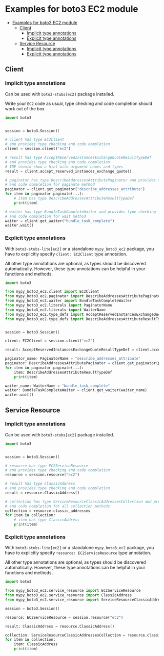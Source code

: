 <a id="examples-for-boto3-ec2-module"></a>

# Examples for boto3 EC2 module

- [Examples for boto3 EC2 module](#examples-for-boto3-ec2-module)
  - [Client](#client)
    - [Implicit type annotations](#implicit-type-annotations)
    - [Explicit type annotations](#explicit-type-annotations)
  - [Service Resource](#service-resource)
    - [Implicit type annotations](#implicit-type-annotations)
    - [Explicit type annotations](#explicit-type-annotations)

<a id="client"></a>

## Client

<a id="implicit-type-annotations"></a>

### Implicit type annotations

Can be used with `boto3-stubs[ec2]` package installed.

Write your `EC2` code as usual, type checking and code completion should work
out of the box.

```python
import boto3


session = boto3.Session()

# client has type EC2Client
# and provides type checking and code completion
client = session.client("ec2")

# result has type AcceptReservedInstancesExchangeQuoteResultTypeDef
# and provides type checking and code completion
# IDE should show a hint with argument names and types
result = client.accept_reserved_instances_exchange_quote()

# paginator has type DescribeAddressesAttributePaginator and provides type checking
# and code completion for paginate method
paginator = client.get_paginator("describe_addresses_attribute")
for item in paginator.paginate(...):
    # item has type DescribeAddressesAttributeResultTypeDef
    print(item)

# waiter has type BundleTaskCompleteWaiter and provides type checking
# and code completion for wait method
waiter = client.get_waiter("bundle_task_complete")
waiter.wait()
```

<a id="explicit-type-annotations"></a>

### Explicit type annotations

With `boto3-stubs-lite[ec2]` or a standalone `mypy_boto3_ec2` package, you have
to explicitly specify `client: EC2Client` type annotation.

All other type annotations are optional, as types should be discovered
automatically. However, these type annotations can be helpful in your functions
and methods.

```python
import boto3

from mypy_boto3_ec2.client import EC2Client
from mypy_boto3_ec2.paginator import DescribeAddressesAttributePaginator
from mypy_boto3_ec2.waiter import BundleTaskCompleteWaiter
from mypy_boto3_ec2.literals import PaginatorName
from mypy_boto3_ec2.literals import WaiterName
from mypy_boto3_ec2.type_defs import AcceptReservedInstancesExchangeQuoteResultTypeDef
from mypy_boto3_ec2.type_defs import DescribeAddressesAttributeResultTypeDef


session = boto3.Session()

client: EC2Client = session.client("ec2")

result: AcceptReservedInstancesExchangeQuoteResultTypeDef = client.accept_reserved_instances_exchange_quote()

paginator_name: PaginatorName = "describe_addresses_attribute"
paginator: DescribeAddressesAttributePaginator = client.get_paginator(paginator_name)
for item in paginator.paginate(...):
    item: DescribeAddressesAttributeResultTypeDef
    print(item)

waiter_name: WaiterName = "bundle_task_complete"
waiter: BundleTaskCompleteWaiter = client.get_waiter(waiter_name)
waiter.wait()
```

<a id="service-resource"></a>

## Service Resource

<a id="implicit-type-annotations"></a>

### Implicit type annotations

Can be used with `boto3-stubs[ec2]` package installed.

```python
import boto3


session = boto3.Session()

# resource has type EC2ServiceResource
# and provides type checking and code completion
resource = session.resource("ec2")

# result has type ClassicAddress
# and provides type checking and code completion
result = resource.ClassicAddress()

# collection has type ServiceResourceClassicAddressesCollection and provides type checking
# and code completion for all collection methods
collection = resource.classic_addresses
for item in collection:
    # item has type ClassicAddress
    print(item)
```

<a id="explicit-type-annotations"></a>

### Explicit type annotations

With `boto3-stubs-lite[ec2]` or a standalone `mypy_boto3_ec2` package, you have
to explicitly specify `resource: EC2ServiceResource` type annotation.

All other type annotations are optional, as types should be discovered
automatically. However, these type annotations can be helpful in your functions
and methods.

```python
import boto3

from mypy_boto3_ec2.service_resource import EC2ServiceResource
from mypy_boto3_ec2.service_resource import ClassicAddress
from mypy_boto3_ec2.service_resource import ServiceResourceClassicAddressesCollection, ClassicAddress

session = boto3.Session()

resource: EC2ServiceResource = session.resource("ec2")

result: ClassicAddress = resource.ClassicAddress()

collection: ServiceResourceClassicAddressesCollection = resource.classic_addresses
for item in collection:
    item: ClassicAddress
    print(item)
```
